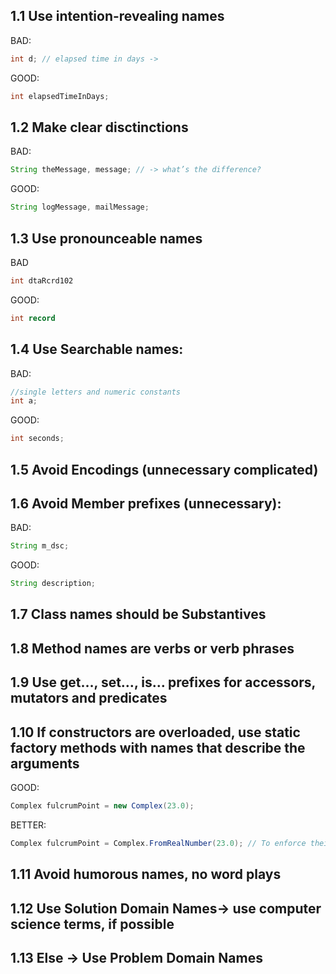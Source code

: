 ## 1.1 Use intention-revealing names


BAD: 
```Java
int d; // elapsed time in days ->
```
GOOD:
```Java
int elapsedTimeInDays;
```

## 1.2 Make clear disctinctions

BAD: 
```Java
String theMessage, message; // -> what’s the difference? 
```
GOOD:
```Java
String logMessage, mailMessage;
```
## 1.3 Use pronounceable names

BAD
```Java
int dtaRcrd102 
```
GOOD:
```Java
int record
```

## 1.4 Use Searchable names:

BAD:
```Java
//single letters and numeric constants
int a;
```
GOOD:
```Java
int seconds;
```

## 1.5 Avoid Encodings (unnecessary complicated)
## 1.6 Avoid Member prefixes (unnecessary):

BAD:  
```Java
String m_dsc;
```

GOOD:
```Java
String description;
```

## 1.7 Class names should be Substantives
## 1.8 Method names are verbs or verb phrases
## 1.9 Use get…, set…, is… prefixes for accessors, mutators and predicates
## 1.10 If constructors are overloaded, use static factory methods with names that describe the arguments
GOOD: 
```Java
Complex fulcrumPoint = new Complex(23.0);
```
BETTER: 
```Java
Complex fulcrumPoint = Complex.FromRealNumber(23.0); // To enforce their use, make constructor private
```

## 1.11 Avoid humorous names, no word plays
## 1.12 Use Solution Domain Names-> use computer science terms, if possible
## 1.13 Else -> Use Problem Domain Names 
